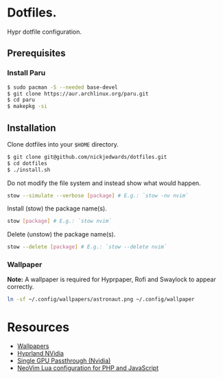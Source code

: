 # Dotfiles.

Hypr dotfile configuration.

## Prerequisites

### Install Paru

```bash
$ sudo pacman -S --needed base-devel
$ git clone https://aur.archlinux.org/paru.git
$ cd paru
$ makepkg -si
```
## Installation

Clone dotfiles into your `$HOME` directory.

```bash
$ git clone git@github.com/nickjedwards/dotfiles.git
$ cd dotfiles
$ ./install.sh
```

Do not modify the file system and instead show what would happen.

```bash
stow --simulate --verbose [package] # E.g.: `stow -nv nvim`
```

Install (stow) the package name(s).

```bash
stow [package] # E.g.: `stow nvim`
```

Delete (unstow) the package name(s).

```bash
stow --delete [package] # E.g.: `stow --delete nvim`
```

### Wallpaper

**Note:** A wallpaper is required for Hyprpaper, Rofi and Swaylock to appear correctly.

```bash
ln -sf ~/.config/wallpapers/astronaut.png ~/.config/wallpaper
```

# Resources

- [Wallpapers](https://github.com/orangci/walls-catppuccin-mocha)
- [Hyprland NVidia](https://wiki.hyprland.org/Nvidia/)
- [Single GPU Passthrough (Nvidia)](https://github.com/Marrca35/Single-GPU-Passthrough-for-Arch-Linux)
- [NeoVim Lua configuration for PHP and JavaScript](https://marioyepes.com/blog/neovim-ide-with-lua-for-web-development/)
